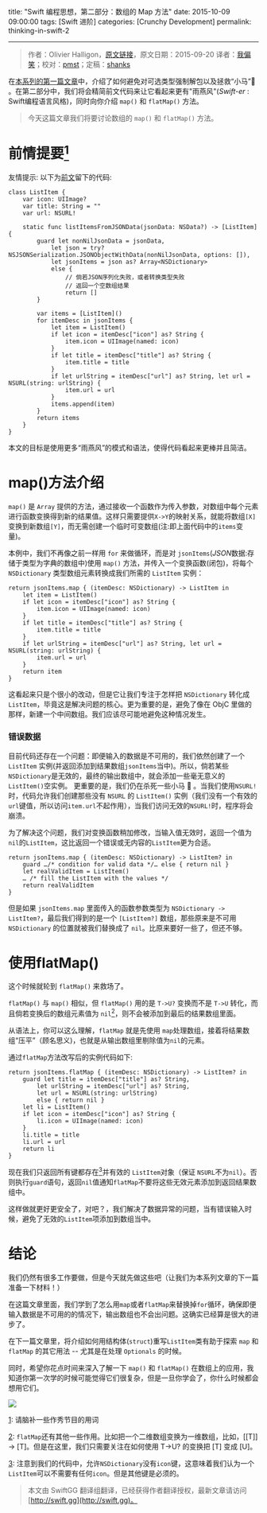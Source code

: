 title: "Swift 编程思想，第二部分：数组的 Map 方法"
date: 2015-10-09 09:00:00
tags: [Swift 进阶]
categories: [Crunchy Development]
permalink: thinking-in-swift-2

---
> 作者：Olivier Halligon，[原文链接](http://alisoftware.github.io/swift/2015/09/20/thinking-in-swift-2/)，原文日期：2015-09-20
> 译者：[我偏笑](http://blog.csdn.net/nsnirvana)；校对：[pmst](http://www.jianshu.com/users/596f2ba91ce9/latest_articles)；定稿：[shanks](http://codebuild.me/)
  








<!--此处开始正文-->

在[本系列的第一篇文章](http://alisoftware.github.io/swift/2015/09/06/thinking-in-swift-1/)中，介绍了如何避免对可选类型强制解包以及拯救“小马”🐴 。在第二部分中，我们将会精简前文代码来让它看起来更有"雨燕风"(*Swift-er* : Swift编程语言风格)，同时向你介绍 `map()` 和 `flatMap()` 方法。

<!--more-->

>今天这篇文章我们将要讨论数组的 `map()` 和 `flatMap()` 方法。

# 前情提要[<sup>1</sup>](thinking-in-swift-2/#note1)

友情提示: 以下为[前文](http://alisoftware.github.io/swift/2015/09/06/thinking-in-swift-1/)留下的代码:

``` 
class ListItem {
    var icon: UIImage?
    var title: String = ""
    var url: NSURL!

    static func listItemsFromJSONData(jsonData: NSData?) -> [ListItem] {
        guard let nonNilJsonData = jsonData,
            let json = try? NSJSONSerialization.JSONObjectWithData(nonNilJsonData, options: []),
            let jsonItems = json as? Array<NSDictionary>
            else {
                // 倘若JSON序列化失败，或者转换类型失败
                // 返回一个空数组结果
                return []
        }

        var items = [ListItem]()
        for itemDesc in jsonItems {
            let item = ListItem()
            if let icon = itemDesc["icon"] as? String {
                item.icon = UIImage(named: icon)
            }
            if let title = itemDesc["title"] as? String {
                item.title = title
            }
            if let urlString = itemDesc["url"] as? String, let url = NSURL(string: urlString) {
                item.url = url
            }
            items.append(item)
        }
        return items
    }
}
```

本文的目标是使用更多“雨燕风”的模式和语法，使得代码看起来更棒并且简洁。

# map()方法介绍

`map()` 是 `Array` 提供的方法，通过接收一个函数作为传入参数，对数组中每个元素进行函数变换得到新的结果值。这样只需要提供`X->Y`的映射关系，就能将数组`[X]`变换到新数组`[Y]`，而无需创建一个临时可变数组(注:即上面代码中的`items`变量)。

本例中，我们不再像之前一样用 `for` 来做循环，而是对 `jsonItems`(*JSON*数据:存储于类型为字典的数组中)使用 `map()` 方法，并传入一个变换函数(闭包)，将每个 `NSDictionary` 类型数组元素转换成我们所需的 `ListItem` 实例：



``` 
return jsonItems.map { (itemDesc: NSDictionary) -> ListItem in
    let item = ListItem()
    if let icon = itemDesc["icon"] as? String {
        item.icon = UIImage(named: icon)
    }
    if let title = itemDesc["title"] as? String {
        item.title = title
    }
    if let urlString = itemDesc["url"] as? String, let url = NSURL(string: urlString) {
        item.url = url
    }
    return item
}
```

这看起来只是个很小的改动，但是它让我们专注于怎样把 `NSDictionary` 转化成 `ListItem`，毕竟这是解决问题的核心。更为重要的是，避免了像在 ObjC 里做的那样，新建一个中间数组。我们应该尽可能地避免这种情况发生。

### 错误数据

目前代码还存在一个问题：即便输入的数据是不可用的，我们依然创建了一个 `ListItem` 实例(并返回添加到结果数组`jsonItems`当中)。所以，倘若某些 `NSDictionary`是无效的，最终的输出数组中，就会添加一些毫无意义的`ListItem()`空实例。
更重要的是，我们仍在杀死一些小马 🐴 。当我们使用`NSURL!`时，代码允许我们创建那些没有 `NSURL` 的 `ListItem()` 实例（我们没有一个有效的`url`键值，所以访问`item.url`不起作用），当我们访问无效的`NSURL!`时，程序将会崩溃。


为了解决这个问题，我们对变换函数稍加修改，当输入值无效时，返回一个值为`nil`的`ListItem`，这比返回一个错误或无内容的`ListItem`更为合适。



``` 
return jsonItems.map { (itemDesc: NSDictionary) -> ListItem? in
    guard …/* condition for valid data */… else { return nil }
    let realValidItem = ListItem()
    … /* fill the ListItem with the values */
    return realValidItem
}

```

但是如果 `jsonItems.map` 里面传入的函数参数类型为 `NSDictionary -> ListItem?`，最后我们得到的是一个 `[ListItem?]` 数组，那些原来是不可用 `NSDictionary` 的位置就被我们替换成了 `nil`。比原来要好一些了，但还不够。

# 使用flatMap()

这个时候就轮到 `flatMap()` 来救场了。

`flatMap()` 与 `map()` 相似，但 `flatMap()` 用的是 `T->U?` 变换而不是 `T->U` 转化，而且倘若变换后的数组元素值为 `nil`[<sup>2</sup>](thinking-in-swift-1/#note2)，则不会被添加到最后的结果数组里面。

从语法上，你可以这么理解，`flatMap` 就是先使用 `map`处理数组，接着将结果数组“压平”（顾名思义)，也就是从输出数组里剔除值为`nil`的元素。

通过`flatMap`方法改写后的实例代码如下:

``` 
return jsonItems.flatMap { (itemDesc: NSDictionary) -> ListItem? in
    guard let title = itemDesc["title"] as? String,
        let urlString = itemDesc["url"] as? String,
        let url = NSURL(string: urlString)
        else { return nil }
    let li = ListItem()
    if let icon = itemDesc["icon"] as? String {
        li.icon = UIImage(named: icon)
    }
    li.title = title
    li.url = url
    return li
}

```

现在我们只返回所有键都存在[<sup>3</sup>](/thinking-in-swift-1/#note3)并有效的 `ListItem`对象（保证 `NSURL`不为`nil`）。否则执行`guard`语句，返回`nil`值通知`flatMap`不要将这些无效元素添加到返回结果数组中。

这样做就更好更安全了，对吧？，我们解决了数据异常的问题，当有错误输入时候，避免了无效的`ListItem`项添加到数组当中。

# 结论

我们仍然有很多工作要做，但是今天就先做这些吧（让我们为本系列文章的下一篇准备一下材料！）

在这篇文章里面，我们学到了怎么用`map`或者`flatMap`来替换掉`for`循环，确保即便输入数据是不可用的的情况下，输出数组也不会出问题。这确实已经算是很大的进步了。

在下一篇文章里，将介绍如何用结构体(`struct`)重写`ListItem`类有助于探索 `map` 和 `flatMap` 的其它用法 -- 尤其是在处理 `Optionals` 的时候。

同时，希望你花点时间来深入了解一下 `map()` 和 `flatMap()` 在数组上的应用，我知道你第一次学的时候可能觉得它们很复杂，但是一旦你学会了，你什么时候都会想用它们。

![](/img/articles/thinking-in-swift-2/map-everywhere.jpg1444352409.5202105)


[1](#note1): 请脑补一些作秀节目的用词

[2](#note2): `flatMap`还有其他一些作用。比如把一个二维数组变换为一维数组，比如，[[T]] -> [T]。但是在这里，我们只需要关注在如何使用 T->U? 的变换把 [T] 变成 [U]。

[3](#note3): 注意到我们的代码中，允许`NSDictionary`没有`icon`键，这意味着我们认为一个`ListItem`可以不需要有任何`icon`。但是其他键是必须的。
> 本文由 SwiftGG 翻译组翻译，已经获得作者翻译授权，最新文章请访问 [http://swift.gg](http://swift.gg)。